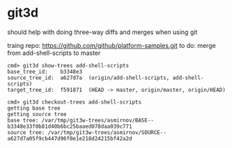 # git3d
should help with doing three-way diffs and merges when using git

traing repo: https://github.com/github/platform-samples.git
to do: merge from add-shell-scripts to master

```
cmd> git3d show-trees add-shell-scripts
base_tree_id:    b3348e3
source_tree_id:  a627d7a  (origin/add-shell-scripts, add-shell-scripts)
target_tree_id:  f591871  (HEAD -> master, origin/master, origin/HEAD)
```

```
cmd> git3d checkout-trees add-shell-scripts
getting base tree
getting source tree
base tree: /var/tmp/git3w-trees/asmirnov/BASE--b3348e33f0b81d40b6bc25baaed078daa039c771
source tree: /var/tmp/git3w-trees/asmirnov/SOURCE--a627d7a05f9cb447d96f0e1e218d24215bf42a2d
```
